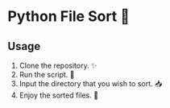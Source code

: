 # Python File Sort 🐍

## Usage

1. Clone the repository. ✨
2. Run the script. 🚀
3. Input the directory that you wish to sort. 📥
4. Enjoy the sorted files. 🎉
